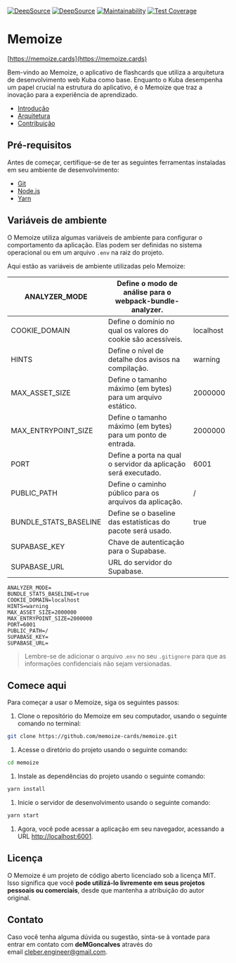 [![DeepSource](https://app.deepsource.com/gh/memoize-cards/memoize.svg/?label=active+issues&show_trend=true&token=evWWUbzWfQCPjI9yCA1KeHxk)](https://app.deepsource.com/gh/memoize-cards/memoize/?ref=repository-badge)
[![DeepSource](https://app.deepsource.com/gh/memoize-cards/memoize.svg/?label=resolved+issues&show_trend=true&token=evWWUbzWfQCPjI9yCA1KeHxk)](https://app.deepsource.com/gh/memoize-cards/memoize/?ref=repository-badge)
[![Maintainability](https://api.codeclimate.com/v1/badges/a70488e2fdca047de298/maintainability)](https://codeclimate.com/github/memoize-cards/memoize/maintainability)
[![Test Coverage](https://api.codeclimate.com/v1/badges/a70488e2fdca047de298/test_coverage)](https://codeclimate.com/github/memoize-cards/memoize/test_coverage)

# Memoize

[https://memoize.cards](https://memoize.cards)

Bem-vindo ao Memoize, o aplicativo de flashcards que utiliza a arquitetura de desenvolvimento web Kuba como base. Enquanto o Kuba desempenha um papel crucial na estrutura do aplicativo, é o Memoize que traz a inovação para a experiência de aprendizado.

- [Introdução](https://www.notion.so/Introdu-o-d8e79a6779db49088bfc418d63d41f91?pvs=21)
- [Arquitetura](https://www.notion.so/Arquitetura-29ee972f93264d6eb52592011d623b2b?pvs=21)
- [Contribuição](https://www.notion.so/Contribui-o-3204b1af162b41f29ae7f5566dbea61c?pvs=21)

## Pré-requisitos

Antes de começar, certifique-se de ter as seguintes ferramentas instaladas em seu ambiente de desenvolvimento:

- [Git](https://git-scm.com/)
- [Node.js](https://nodejs.org/)
- [Yarn](https://yarnpkg.com/)

## Variáveis de ambiente

O Memoize utiliza algumas variáveis de ambiente para configurar o comportamento da aplicação. Elas podem ser definidas no sistema operacional ou em um arquivo `.env` na raiz do projeto.

Aqui estão as variáveis de ambiente utilizadas pelo Memoize:

| ANALYZER_MODE | Define o modo de análise para o webpack-bundle-analyzer. |  |
| --- | --- | --- |
| COOKIE_DOMAIN | Define o domínio no qual os valores do cookie são acessíveis. | localhost |
| HINTS | Define o nível de detalhe dos avisos na compilação. | warning |
| MAX_ASSET_SIZE | Define o tamanho máximo (em bytes) para um arquivo estático. | 2000000 |
| MAX_ENTRYPOINT_SIZE | Define o tamanho máximo (em bytes) para um ponto de entrada. | 2000000 |
| PORT | Define a porta na qual o servidor da aplicação será executado. | 6001 |
| PUBLIC_PATH | Define o caminho público para os arquivos da aplicação. | / |
| BUNDLE_STATS_BASELINE | Define se o baseline das estatísticas do pacote será usado. | true |
| SUPABASE_KEY | Chave de autenticação para o Supabase. |  |
| SUPABASE_URL | URL do servidor do Supabase. |  |

```
ANALYZER_MODE=
BUNDLE_STATS_BASELINE=true
COOKIE_DOMAIN=localhost
HINTS=warning
MAX_ASSET_SIZE=2000000
MAX_ENTRYPOINT_SIZE=2000000
PORT=6001
PUBLIC_PATH=/
SUPABASE_KEY=
SUPABASE_URL=
```

> Lembre-se de adicionar o arquivo .`env` no seu `.gitignore` para que as informações confidenciais não sejam versionadas.

## Comece aqui

Para começar a usar o Memoize, siga os seguintes passos:

1. Clone o repositório do Memoize em seu computador, usando o seguinte comando no terminal:

```bash
git clone https://github.com/memoize-cards/memoize.git
```

1. Acesse o diretório do projeto usando o seguinte comando:

```bash
cd memoize
```

1. Instale as dependências do projeto usando o seguinte comando:

```bash
yarn install
```

1. Inicie o servidor de desenvolvimento usando o seguinte comando:

```bash
yarn start
```

1. Agora, você pode acessar a aplicação em seu navegador, acessando a URL [http://localhost:6001](http://localhost:3000/).

## Licença

O Memoize é um projeto de código aberto licenciado sob a licença MIT. Isso significa que você **pode utilizá-lo livremente em seus projetos pessoais ou comerciais**, desde que mantenha a atribuição do autor original.

## Contato

Caso você tenha alguma dúvida ou sugestão, sinta-se à vontade para entrar em contato com **deMGoncalves** através do email [cleber.engineer@gmail.com](mailto:cleber.engineer@gmail.com).
